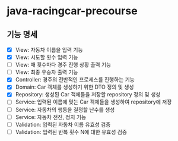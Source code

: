 # java-racingcar-precourse
## 기능 명세
- [X] View: 자동차 이름을 입력 기능
- [X] View: 시도할 횟수 입력 기능
- [ ] View: 매 횟수마다 경주 진행 상황 출력 기능
- [ ] View: 최종 우승자 출력 기능
- [X] Controller: 경주의 전반적인 프로세스를 진행하는 기능
- [X] Domain: Car 객체를 생성하기 위한 DTO 정의 및 생성
- [X] Repository: 생성된 Car 객체들을 저장할 repository 정의 및 생성
- [ ] Service: 입력된 이름에 맞는 Car 객체들을 생성하여 repository에 저장
- [ ] Service: 자동차의 행동을 결정할 난수를 생성
- [ ] Service: 자동차 전진, 정지 기능
- [ ] Validation: 입력된 자동차 이름 유효성 검증
- [ ] Validation: 입력된 반복 횟수 N에 대한 유효성 검증
